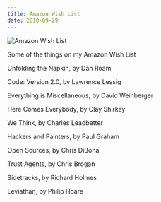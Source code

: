 ```yaml
---
title: Amazon Wish List
date: 2010-09-29
---
```


![Amazon Wish List](https://source.unsplash.com/ZYYS1kapOm8/1600x900)

Some of the things on my Amazon Wish List

Unfolding the Napkin, by Dan Roam

Code: Version 2.0, by Lawrence Lessig

Everything is Miscellaneous, by David Weinberger

Here Comes Everybody, by Clay Shirkey

We Think, by Charles Leadbetter

Hackers and Painters, by Paul Graham

Open Sources, by Chris DiBona

Trust Agents, by Chris Brogan

Sidetracks, by Richard Holmes

Leviathan, by Philip Hoare